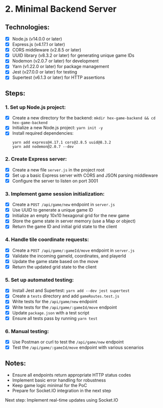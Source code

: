 # 2. Minimal Backend Server

## Technologies:
- [x] Node.js (v14.0.0 or later)
- [x] Express.js (v4.17.1 or later)
- [x] CORS middleware (v2.8.5 or later)
- [x] UUID library (v8.3.2 or later) for generating unique game IDs
- [x] Nodemon (v2.0.7 or later) for development
- [x] Yarn (v1.22.0 or later) for package management
- [x] Jest (v27.0.0 or later) for testing
- [x] Supertest (v6.1.3 or later) for HTTP assertions

## Steps:

### 1. Set up Node.js project:
- [x] Create a new directory for the backend: `mkdir hex-game-backend && cd hex-game-backend`
- [x] Initialize a new Node.js project: `yarn init -y`
- [x] Install required dependencies:
  ```
  yarn add express@4.17.1 cors@2.8.5 uuid@8.3.2
  yarn add nodemon@2.0.7 --dev
  ```

### 2. Create Express server:
- [x] Create a new file `server.js` in the project root
- [x] Set up a basic Express server with CORS and JSON parsing middleware
- [x] Configure the server to listen on port 3001

### 3. Implement game session initialization:
- [x] Create a `POST /api/game/new` endpoint in `server.js`
- [x] Use UUID to generate a unique game ID
- [x] Initialize an empty 10x10 hexagonal grid for the new game
- [x] Store the game state in server memory (use a Map or object)
- [x] Return the game ID and initial grid state to the client

### 4. Handle tile coordinate requests:
- [x] Create a `POST /api/game/:gameId/move` endpoint in `server.js`
- [x] Validate the incoming gameId, coordinates, and playerId
- [x] Update the game state based on the move
- [x] Return the updated grid state to the client

### 5. Set up automated testing:
- [x] Install Jest and Supertest: `yarn add --dev jest supertest`
- [x] Create a `tests` directory and add `gameRoutes.test.js`
- [x] Write tests for the `/api/game/new` endpoint
- [x] Write tests for the `/api/game/:gameId/move` endpoint
- [x] Update `package.json` with a test script
- [x] Ensure all tests pass by running `yarn test`

### 6. Manual testing:
- [x] Use Postman or curl to test the `/api/game/new` endpoint
- [x] Test the `/api/game/:gameId/move` endpoint with various scenarios

## Notes:
- Ensure all endpoints return appropriate HTTP status codes
- Implement basic error handling for robustness
- Keep game logic minimal for the PoC
- Prepare for Socket.IO integration in the next step

Next step: Implement real-time updates using Socket.IO
